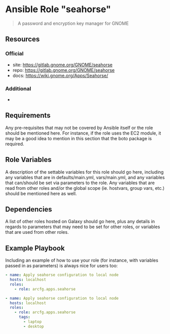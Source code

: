 # Ansible Role "seahorse"

> A password and encryption key manager for GNOME

## Resources

### Official

- site: https://gitlab.gnome.org/GNOME/seahorse
- repo: https://gitlab.gnome.org/GNOME/seahorse
- docs: https://wiki.gnome.org/Apps/Seahorse/

### Additional

-

## Requirements

Any pre-requisites that may not be covered by Ansible itself or the role should be mentioned here. For instance, if the
role uses the EC2 module, it may be a good idea to mention in this section that the boto package is required.

## Role Variables

A description of the settable variables for this role should go here, including any variables that are in
defaults/main.yml, vars/main.yml, and any variables that can/should be set via parameters to the role. Any variables
that are read from other roles and/or the global scope (ie. hostvars, group vars, etc.) should be mentioned here as
well.

## Dependencies

A list of other roles hosted on Galaxy should go here, plus any details in regards to parameters that may need to be set
for other roles, or variables that are used from other roles.

## Example Playbook

Including an example of how to use your role (for instance, with variables passed in as parameters) is always nice for
users too:

```yaml
- name: Apply seahorse configuration to local node
  hosts: localhost
  roles:
    - role: arcfg.apps.seahorse
```

```yaml
- name: Apply seahorse configuration to local node
  hosts: localhost
  roles:
    - role: arcfg.apps.seahorse
      tags:
        - laptop
        - desktop
```
